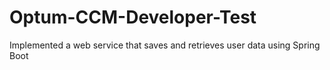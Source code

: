 # Optum-CCM-Developer-Test
Implemented a web service that saves and retrieves user data using Spring Boot
